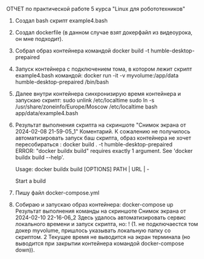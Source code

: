 ОТЧЕТ по практической работе 5 курса "Linux для робототехников"
1. Создал bash скрипт example4.bash
2. Создал dockerfile (в данном случае взят докерфайл из видеоурока, он мне подходит).
3. Собрал образ контейнера командой docker build -t humble-desktop-prepaired
4. Запуск контейнера с подключением тома, в котором лежит скрипт example4.bash командой:
   docker run -it -v myvolume:/app/data humble-desktop-prepaired /bin/bash
5. Далее внутри контейнера синхронизирую время контейнера и запускаю скрипт:
   sudo unlink /etc/localtime
   sudo ln -s /usr/share/zoneinfo/Europe/Moscow /etc/localtime
   bash app/data/example4.bash
6. Результат выполнения скрипта на скриншоте "Снимок экрана от 2024-02-08 21-59-05_1"
Коментарий. К сожалению не получилось автоматизировать запуск баш скрипта, образ контейнера не хочет пересобираться :
   docker build . -t humble-desktop-prepaired                  
   ERROR: "docker buildx build" requires exactly 1 argument.
   See 'docker buildx build --help'.

   Usage:  docker buildx build [OPTIONS] PATH | URL | -

   Start a build
7. Пишу файл docker-compose.yml
8. Собираю и запускаю образ контейнера:
   docker-compose up
   Результат выполнения команды на скриншоте Снимок экрана от 2024-02-10 22-16-06_2
   Здесь удалось автоматизировать сервис локального времени и запуск скрипта, но: !
   (1. не подключаестся том докер myvolume, пришлось указывать локальную папку со скриптом. 2 Текущее время не выводится на экран терминала (но выводится при закрытии контейнера командой docker-compose down)).
